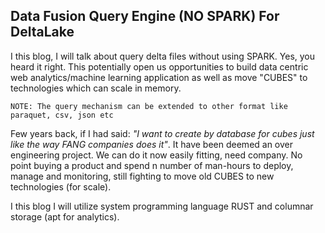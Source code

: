 ## Data Fusion Query Engine (NO SPARK) For DeltaLake

I this blog, I will talk about query delta files without using SPARK. Yes, you heard it right. This potentially 
open us opportunities to build data centric web analytics/machine learning application as well as move "CUBES" to 
technologies which can scale in memory. 

`NOTE: The query mechanism can be extended to other format like paraquet, csv, json etc`

Few years back, if I had said: _"I want to create by database for cubes just like the way FANG companies does it"_. It 
have been deemed an over engineering project. We can do it now easily fitting, need company. No point buying a product 
and spend n number of man-hours to deploy, manage and monitoring, still fighting to move old CUBES to new technologies 
(for scale).

I this blog I will utilize system programming language RUST and columnar storage (apt for analytics).

